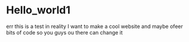 # Hello_world1
err this is a test in reality I want to make a cool website and maybe ofeer bits of code so you guys ou there can change it
